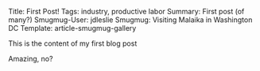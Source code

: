 Title: First Post! 
Tags: industry, productive labor
Summary: First post (of many?) 
Smugmug-User: jdleslie
Smugmug: Visiting Malaika in Washington DC 
Template: article-smugmug-gallery

This is the content of my first blog post

Amazing, no?
